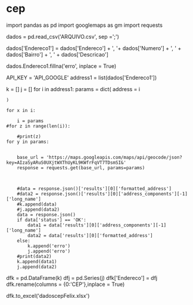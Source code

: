 # cep

import pandas as pd
import googlemaps as gm
import requests

dados = pd.read_csv('ARQUIVO.csv', sep =';')

dados['Endereco1'] = dados['Endereco'] + ', '+ dados['Numero'] + ', ' + dados['Bairro'] + ', ' + dados['Descricao']

dados.Endereco1.fillna('erro', inplace = True)

API_KEY = 'API_GOOGLE'
address1 = list(dados['Endereco1'])

k = []
j = []
for i in address1:
    params = dict(
        address = i

    )
    
    for x in i:
    
        i = params
    #for z in range(len(i)):
            
        #print(z)
    for y in params: 
    

        base_url = 'https://maps.googleapis.com/maps/api/geocode/json?key=AIzaSyARuS0UXjtWXThUyKL9KWfrFqVT7TDsmSI&'
        response = requests.get(base_url, params=params)
        
        

        #data = response.json()['results'][0]['formatted_address']
        #data2 = response.json()['results'][0]['address_components'][-1]['long_name'] 
        #k.append(data)
        #j.append(data2)
        data = response.json()
        if data['status'] == 'OK':
            data1 = data['results'][0]['address_components'][-1]['long_name']
            data2 = data['results'][0]['formatted_address']
        else:  
            k.append('erro')
            j.append('erro')
        #print(data2)
        k.append(data1)
        j.append(data2)
        
dfk = pd.DataFrame(k)
dfj = pd.Series(j)
dfk['Endereco'] = dfj
dfk.rename(columns = {0:'CEP'},inplace = True)

dfk.to_excel('dadoscepFelix.xlsx')
